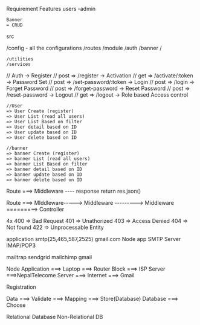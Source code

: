 
Requirement
Features
users
-admin

    Banner 
    = CRUD

src

/config - all the configurations
/routes
/module
    /auth
    /banner
    /


    /utilities
    /services




// Auth
    -> Register             // post => /register
    -> Activation           // get => /activate/:token
    -> Password Set         // post => /set-password/:token
    -> Login                // post => /login 
    -> Forget Password      // post => /forget-password
    -> Reset Password       // post => /reset-password
    -> Logout               // get => /logout
    -> Role based Access control

    //User 
    => User Create (register)
    => User List (read all users)
    => User List Based on filter
    => User detail based on ID
    => User update based on ID
    => User delete based on ID

    //banner 
    => banner Create (register)
    => banner List (read all users)
    => banner List Based on filter
    => banner detail based on ID
    => banner update based on ID
    => banner delete based on ID


Route ===> Middleware 
        ---- response return
        res.json()


Route ===> MIddleware-----> Middleware ---------> Middleware =========> Controller


4x 
400 => Bad Request
401 => Unathorized
403 => Access Denied
404 => Not found
422 => Unprocessable Entity



application                                         smtp(25,465,587,2525)                gmail.com
Node app                                            SMTP Server                          IMAP/POP3

mailtrap
sendgrid
mailchimp
gmail


Node Application ===> Laptop ===> Router Block ===> ISP Server ===>NepalTelecome Server ===> Internet ===> Gmail


Registration

Data ===> Validate ===> Mapping ===> Store(Database)
Database ===> Choose

Relational Database
Non-Relational DB

